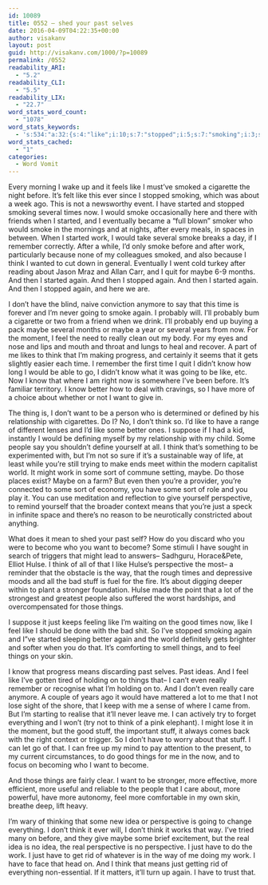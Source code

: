 ```yaml
---
id: 10089
title: 0552 – shed your past selves
date: 2016-04-09T04:22:35+00:00
author: visakanv
layout: post
guid: http://visakanv.com/1000/?p=10089
permalink: /0552
readability_ARI:
  - "5.2"
readability_CLI:
  - "5.5"
readability_LIX:
  - "22.7"
word_stats_word_count:
  - "1078"
word_stats_keywords:
  - 's:534:"a:32:{s:4:"like";i:10;s:7:"stopped";i:5;s:7:"smoking";i:3;s:7:"started";i:6;s:7:"several";i:4;s:5:"times";i:3;s:5:"smoke";i:5;s:4:"work";i:5;s:8:"remember";i:3;s:5:"think";i:9;s:5:"maybe";i:6;s:4:"time";i:3;s:5:"going";i:3;s:8:"probably";i:3;s:4:"feel";i:5;s:6:"really";i:3;s:4:"know";i:5;s:6:"better";i:3;s:4:"want";i:5;s:4:"give";i:3;s:6:"people";i:3;s:4:"sort";i:3;s:11:"perspective";i:5;s:5:"means";i:3;s:4:"just";i:5;s:4:"past";i:3;s:6:"become";i:3;s:5:"hulse";i:3;s:5:"stuff";i:4;s:6:"things";i:6;s:4:"good";i:3;s:4:"idea";i:3;}";'
word_stats_cached:
  - "1"
categories:
  - Word Vomit
---
```

Every morning I wake up and it feels like I must’ve smoked a cigarette the night before. It’s felt like this ever since I stopped smoking, which was about a week ago. This is not a newsworthy event. I have started and stopped smoking several times now. I would smoke occasionally here and there with friends when I started, and I eventually became a “full blown” smoker who would smoke in the mornings and at nights, after every meals, in spaces in between. When I started work, I would take several smoke breaks a day, if I remember correctly. After a while, I’d only smoke before and after work, particularly because none of my colleagues smoked, and also because I think I wanted to cut down in general. Eventually I went cold turkey after reading about Jason Mraz and Allan Carr, and I quit for maybe 6-9 months. And then I started again. And then I stopped again. And then I started again. And then I stopped again, and here we are.

I don’t have the blind, naive conviction anymore to say that this time is forever and I’m never going to smoke again. I probably will. I’ll probably bum a cigarette or two from a friend when we drink. I’ll probably end up buying a pack maybe several months or maybe a year or several years from now. For the moment, I feel the need to really clean out my body. For my eyes and nose and lips and mouth and throat and lungs to heal and recover. A part of me likes to think that I’m making progress, and certainly it seems that it gets slightly easier each time. I remember the first time I quit I didn’t know how long I would be able to go, I didn’t know what it was going to be like, etc. Now I know that where I am right now is somewhere I’ve been before. It’s familiar territory. I know better how to deal with cravings, so I have more of a choice about whether or not I want to give in.

The thing is, I don’t want to be a person who is determined or defined by his relationship with cigarettes. Do I? No, I don’t think so. I’d like to have a range of different lenses and I’d like some better ones. I suppose if I had a kid, instantly I would be defining myself by my relationship with my child. Some people say you shouldn’t define yourself at all. I think that’s something to be experimented with, but I’m not so sure if it’s a sustainable way of life, at least while you’re still trying to make ends meet within the modern capitalist world. It might work in some sort of commune setting, maybe. Do those places exist? Maybe on a farm? But even then you’re a provider, you’re connected to some sort of economy, you have some sort of role and you play it. You can use meditation and reflection to give yourself perspective, to remind yourself that the broader context means that you’re just a speck in infinite space and there’s no reason to be neurotically constricted about anything.

What does it mean to shed your past self? How do you discard who you were to become who you want to become? Some stimuli I have sought in search of triggers that might lead to answers– Sadhguru, Horace&Pete, Elliot Hulse. I think of all of that I like Hulse’s perspective the most– a reminder that the obstacle is the way, that the rough times and depressive moods and all the bad stuff is fuel for the fire. It’s about digging deeper within to plant a stronger foundation. Hulse made the point that a lot of the strongest and greatest people also suffered the worst hardships, and overcompensated for those things.

I suppose it just keeps feeling like I’m waiting on the good times now, like I feel like I should be done with the bad shit. So I’ve stopped smoking again and I”ve started sleeping better again and the world definitely gets brighter and softer when you do that. It’s comforting to smell things, and to feel things on your skin.

I know that progress means discarding past selves. Past ideas. And I feel like I’ve gotten tired of holding on to things that– I can’t even really remember or recognise what I’m holding on to. And I don’t even really care anymore. A couple of years ago it would have mattered a lot to me that I not lose sight of the shore, that I keep with me a sense of where I came from. But I’m starting to realise that it’ll never leave me. I can actively try to forget everything and I won’t (try not to think of a pink elephant). I might lose it in the moment, but the good stuff, the important stuff, it always comes back with the right context or trigger. So I don’t have to worry about that stuff. I can let go of that. I can free up my mind to pay attention to the present, to my current circumstances, to do good things for me in the now, and to focus on becoming who I want to become.

And those things are fairly clear. I want to be stronger, more effective, more efficient, more useful and reliable to the people that I care about, more powerful, have more autonomy, feel more comfortable in my own skin, breathe deep, lift heavy.

I’m wary of thinking that some new idea or perspective is going to change everything. I don’t think it ever will, I don’t think it works that way. I’ve tried many on before, and they give maybe some brief excitement, but the real idea is no idea, the real perspective is no perspective. I just have to do the work. I just have to get rid of whatever is in the way of me doing my work. I have to face that head on. And I think that means just getting rid of everything non-essential. If it matters, it’ll turn up again. I have to trust that.